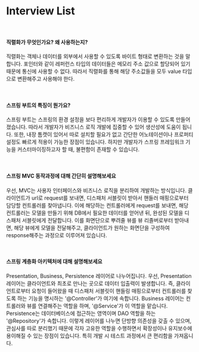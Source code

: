 # Interview List

<br>

#### 직렬화가 무엇인가요? 왜 사용하는지?

직렬화는 객체나 데이터를 외부에서 사용할 수 있도록 바이트 형태로 변환하는 것을 말합니다. 포인터와 같이 레퍼런스 타입의 데이터들은 메모리 주소 값으로 할당되어 있기 때문에 통신에 사용할 수 없다. 따라서 직렬화를 통해 해당 주소값들을 모두 value 타입으로 변환해주고 사용해야 한다.

<br>

#### 스프링 부트의 특징이 뭔가요?

스프링 부트는 스프링의 환경 설정을 보다 편리하게 개발자가 이용할 수 있도록 만들어졌습니다. 따라서 개발자가 비즈니스 로직 개발에 집중할 수 있어 생산성에 도움이 됩니다. 또한, 내장 톰캣이 있어서 따로 설치할 필요가 없고 간단한 어노테이션이나 프로퍼티 설정도 빠르게 적용이 가능한 장점이 있습니다. 하지만 개발자가 스프링 프레임워크 기능을 커스터마이징하고자 할 때, 불편함이 존재할 수 있습니다. 

<br>

#### 스프링 MVC 동작과정에 대해 간단히 설명해보세요

우선, MVC는 사용자 인터페이스와 비즈니스 로직을 분리하여 개발하는 방식입니다. 클라이언트가 url로 request를 보내면, 디스패처 서블릿이 받아서 핸들러 매핑으로부터 담당할 컨트롤러를 찾아냅니다. 이에 해당하는 컨트롤러에게 request를 보내면, 해당 컨트롤러는 모델을 만들기 위해 DB에서 필요한 데이터를 얻어낸 뒤, 완성된 모델을 디스패처 서블릿에게 전달합니다. 이를 화면단으로 뿌려줄 뷰를 뷰 리졸버로부터 받아내면, 해당 뷰에게 모델을 전달해주고, 클라이언트가 원하는 화면단을 구성하여 response해주는 과정으로 이루어져 있습니다.

<br>

#### 스프링 계층화 아키텍처에 대해 설명해보세요

Presentation, Business, Persistence 레이어로 나누어집니다. 우선, Presentation 레이어는 클라이언트와 최초로 만나는 곳으로 데이터 입출력이 발생합니다. 즉, 클라이언트로부터 요청이 들어왔을 때 디스패처 서블릿이 핸들링 매핑으로부터 컨트롤러를 찾도록 하는 기능을 명시하는 '@Controller'가 여기에 속합니다. Business 레이어는 컨트롤러와 뷰를 연결해주는 역할을 하며, '@Service'가 이 역할을 맡습니다. Persistence는 데이터베이스에 접근하는 영역이며 DAO 역할을 하는 '@Repository'가 속합니다. 이렇게 레이어를 나누면 단방향 의존성을 갖출 수 있으며, 관심사를 따로 분리했기 때문에 각자 고유한 역할을 수행하면서 확장성이나 유지보수에 용이해질 수 있는 장점이 있습니다. 특히 개발 시 테스트 과정에서 큰 편리함을 가져옵니다.

